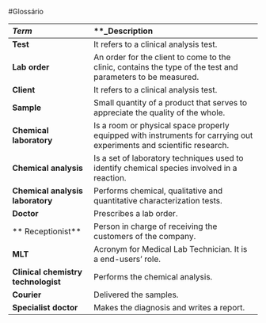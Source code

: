 #Glossário| **_Term_**                   	| **_Description                                         |                                       |:------------------------|:----------------------------------------------------------------|| **Test** |It refers to a clinical analysis test.|| **Lab order** | An order for the client to come to the clinic, contains the type of the test and parameters to be measured.|| **Client** | It refers to a clinical analysis test.|| **Sample** | Small quantity of a product that serves to appreciate the quality of the whole.|| **Chemical laboratory** | Is a room or physical space properly equipped with instruments for carrying out experiments and scientific research.|| **Chemical analysis** | Is a set of laboratory techniques used to identify chemical species involved in a reaction.|| **Chemical analysis laboratory** | Performs chemical, qualitative and quantitative characterization tests.|| **Doctor** | Prescribes a lab order.|| ** Receptionist** | Person in charge of receiving the customers of the company.|| **MLT** | Acronym for Medical Lab Technician. It is a end-users’ role.|| **Clinical chemistry technologist** | Performs the chemical analysis.|| **Courier** | Delivered the samples.|| **Specialist doctor** | Makes the diagnosis and writes a report.|